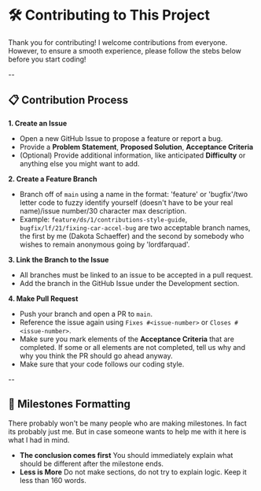 # :hammer_and_wrench: Contributing to This Project

Thank you for contributing! I welcome contributions from everyone. However, to ensure a smooth experience, please follow the stebs below before you start coding!

--

## :clipboard: Contribution Process

**1. Create an Issue**
- Open a new GitHub Issue to propose a feature or report a bug.
- Provide a **Problem Statement**, **Proposed Solution**, **Acceptance Criteria**
- (Optional) Provide additional information, like anticipated **Difficulty** or anything else you might want to add.

**2. Create a Feature Branch**
- Branch off of `main` using a name in the format: 'feature' or 'bugfix'/two letter code to fuzzy identify yourself (doesn't have to be your real name)/issue number/30 character max description.
- Example: `feature/ds/1/contributions-style-guide`, `bugfix/lf/21/fixing-car-accel-bug` are two acceptable branch names, the first by me (Dakota Schaeffer) and the second by somebody who wishes to remain anonymous going by 'lordfarquad'.

**3. Link the Branch to the Issue**
- All branches must be linked to an issue to be accepted in a pull request.
- Add the branch in the GitHub Issue under the Development section.

**4. Make Pull Request**
- Push your branch and open a PR to `main`.
- Reference the issue again using `Fixes #<issue-number>` or `Closes #<issue-number>`.
- Make sure you mark elements of the **Acceptance Criteria** that are completed. If some or all elements are not completed, tell us why and why you think the PR should go ahead anyway.
- Make sure that your code follows our coding style.

--

## :necktie: Milestones Formatting

There probably won't be many people who are making milestones. In fact its probably just me. But in case someone wants to help me with it here is what I had in mind. 
- **The conclusion comes first** You should immediately explain what should be different after the milestone ends. 
- **Less is More** Do not make sections, do not try to explain logic. Keep it less than 160 words.
